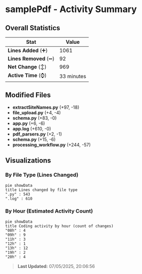 # samplePdf - Activity Summary 

## Overall Statistics

| Stat                   | Value                                                             |
| ---------------------- | ----------------------------------------------------------------- |
| **Lines Added** (➕)   | 1061                                          |
| **Lines Removed** (➖) | 92                                        |
| **Net Change** (↕)    | 969                |
| **Active Time** (⌚)   | 33 minutes |


## Modified Files
- **extractSiteNames.py** (+97, -18)
- **file_upload.py** (+4, -4)
- **schema.py** (+83, -0)
- **app.py** (+6, -6)
- **app.log** (+610, -0)
- **pdf_parsers.py** (+2, -1)
- **schema.py** (+15, -6)
- **processing_workflow.py** (+244, -57)

## Visualizations

### By File Type (Lines Changed)

```mermaid
pie showData
title Lines changed by file type
".py" : 543
".log" : 610
```

### By Hour (Estimated Activity Count)

```mermaid
pie showData
title Coding activity by hour (count of changes)
"08h" : 4
"09h" : 9
"11h" : 3
"12h" : 1
"13h" : 12
"19h" : 2
"20h" : 4
```


> **Last Updated:** 07/05/2025, 20:06:56